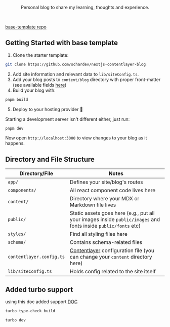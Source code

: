<p align="center">Personal blog to share my learning, thoughts and experience.</p>
<br/>

[base-template repo](https://github.com/schardev/nextjs-contentlayer-blog)

## Getting Started with base template

1. Clone the starter template:

```bash
git clone https://github.com/schardev/nextjs-contentlayer-blog
```

2. Add site information and relevant data to `lib/siteConfig.ts`.
3. Add your blog posts to `content/blog` directory with proper front-matter (see available fields [here](https://github.com/schardev/nextjs-contentlayer-blog/blob/main/schema/contentlayer/blog-post.ts))
4. Build your blog with:

```bash
pnpm build
```

5. Deploy to your hosting provider 🎉

Starting a development server isn't different either, just run:

```bash
pnpm dev
```

Now open `http://localhost:3000` to view changes to your blog as it happens.

## Directory and File Structure

| Directory/File           | Notes                                                                                                           |
| ------------------------ | --------------------------------------------------------------------------------------------------------------- |
| `app/`                   | Defines your site/blog's routes                                                                                 |
| `components/`            | All react component code lives here                                                                             |
| `content/`               | Directory where your MDX or Markdown file lives                                                                 |
| `public/`                | Static assets goes here (e.g., put all your images inside `public/images` and fonts inside `public/fonts` etc)  |
| `styles/`                | Find all styling files here                                                                                     |
| `schema/`                | Contains schema-related files                                                                                   |
| `contentlayer.config.ts` | [Contentlayer](https://www.contentlayer.dev/) configuration file (you can change your `content` directory here) |
| `lib/siteConfig.ts`      | Holds config related to the site itself                                                                         |

## Added turbo support

using this doc added support [DOC](https://turbo.build/repo/docs/getting-started/add-to-project)

```bash
turbo type-check build

turbo dev
```
